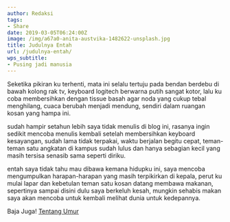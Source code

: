 ```yaml
---
author: Redaksi
tags:
- Share
date: 2019-03-05T06:24:00Z
image: /img/a67a0-anita-austvika-1482622-unsplash.jpg
title: Judulnya Entah
url: /judulnya-entah/
wps_subtitle:
- Pusing jadi manusia
---
```


Seketika pikiran ku terhenti, mata ini selalu tertuju pada bendan berdebu di bawah kolong rak tv, keyboard logitech berwarna putih sangat kotor, lalu ku coba membersihkan dengan tissue basah agar noda yang cukup tebal menghilang, cuaca berubah menjadi mendung, sendiri dalam ruangan kosan yang hampa ini.

sudah hampir setahun lebih saya tidak menulis di blog ini, rasanya ingin sedikit mencoba menulis kembali setelah membersihkan keyboard kesayangan, sudah lama tidak terpakai, waktu berjalan begitu cepat, teman-teman satu angkatan di kampus sudah lulus dan hanya sebagian kecil yang masih tersisa senasib sama seperti diriku.

entah saya tidak tahu mau dibawa kemana hidupku ini, saya mencoba mengumpulkan harapan-harapan yang masih terpikirkan di kepala, perut ku mulai lapar dan kebetulan teman satu kosan datang membawa makanan, sepertinya sampai disini dulu saya berkeluh kesah, mungkin sehabis makan saya akan mencoba untuk kembali melihat dunia untuk kedepannya.

Baja Juga! [Tentang Umur](https://wildanfauzy.com/sudah-16th-kumelangkah/)
